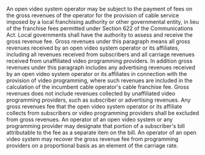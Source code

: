 An open video system operator may be subject to the payment of fees on the gross revenues of the operator for the provision of cable service imposed by a local franchising authority or other governmental entity, in lieu of the franchise fees permitted under Section 622 of the Communications Act. Local governments shall have the authority to assess and receive the gross revenue fee. Gross revenues under this paragraph means all gross revenues received by an open video system operator or its affiliates, including all revenues received from subscribers and all carriage revenues received from unaffiliated video programming providers. In addition gross revenues under this paragraph includes any advertising revenues received by an open video system operator or its affiliates in connection with the provision of video programming, where such revenues are included in the calculation of the incumbent cable operator's cable franchise fee. Gross revenues does not include revenues collected by unaffiliated video programming providers, such as subscriber or advertising revenues. Any gross revenues fee that the open video system operator or its affiliate collects from subscribers or video programming providers shall be excluded from gross revenues. An operator of an open video system or any programming provider may designate that portion of a subscriber's bill attributable to the fee as a separate item on the bill. An operator of an open video system may recover the gross revenue fee from programming providers on a proportional basis as an element of the carriage rate.

